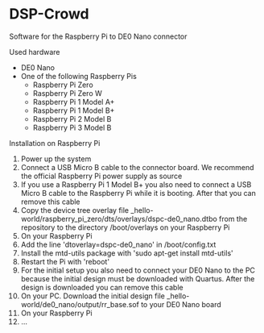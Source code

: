 # DSP-Crowd

Software for the Raspberry Pi to DE0 Nano connector

Used hardware
- DE0 Nano
- One of the following Raspberry Pis
  - Raspberry Pi Zero
  - Raspberry Pi Zero W
  - Raspberry Pi 1 Model A+
  - Raspberry Pi 1 Model B+
  - Raspberry Pi 2 Model B
  - Raspberry Pi 3 Model B

Installation on Raspberry Pi

1. Power up the system
  1. Connect a USB Micro B cable to the connector board. We recommend the official Raspberry Pi power supply as source
  2. If you use a Raspberry Pi 1 Model B+ you also need to connect a USB Micro B cable to the Raspberry Pi while it is booting. After that you can remove this cable
2. Copy the device tree overlay file _hello-world/raspberry_pi_zero/dts/overlays/dspc-de0_nano.dtbo from the repository to the directory /boot/overlays on your Raspberry Pi
3. On your Raspberry Pi
  1. Add the line 'dtoverlay=dspc-de0_nano' in /boot/config.txt
  2. Install the mtd-utils package with 'sudo apt-get install mtd-utils'
  3. Restart the Pi with 'reboot'
4. For the initial setup you also need to connect your DE0 Nano to the PC because the initial design must be downloaded with Quartus. After the design is downloaded you can remove this cable
5. On your PC. Download the initial design file _hello-world/de0_nano/output/rr_base.sof to your DE0 Nano board
6. On your Raspberry Pi
  1. ...

